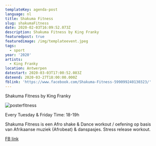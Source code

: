 ```yaml
---
templateKey: agenda-post
language: nl
title: Shakuma Fitness
slug: shakumaFitness
date: 2020-02-03T16:09:52.073Z
description: Shakuma Fitness by King Franky
featuredpost: true
featuredimage: /img/templateevent.jpeg
tags:
  - sport
year: '2020'
artists:
  - King Franky
location: Antwerpen
datestart: 2020-03-03T17:00:52.083Z
dateend: 2020-03-27T18:00:00.000Z
fblink: 'https://www.facebook.com/Shakuma-Fitness-599099240130323/'
---
```

Shakuma Fitness by King Franky

![posterfitness](/img/templateevent.jpeg "poster fitness")

Every Tuesday & Friday
Time: 18-19h

Shakuma Fitness is een Afro shake & Dance workout / oefening op basis van Afrikaanse muziek (Afrobeat) & danspasjes.
Stress release workout.



[FB link](https://www.facebook.com/events/185183352841097/?event_time_id=185184822840950)
